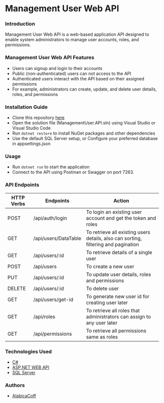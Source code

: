 # Management User Web API

### Introduction
Management User Web API is a web-based application API designed to enable system administrators to manage user accounts, roles, and permissions.

### Management User Web API Features
* Users can signup and login to their accounts
* Public (non-authenticated) users can not access to the API
* Authenticated users interact with the API based on their assigned permissions
* For example, administrators can create, update, and delete user details, roles, and permissions
  
### Installation Guide
* Clone this repository [here](https://github.com/AlabicaCoff/management-user-api.git)
* Open the solution file (ManagementUser.API.sln) using Visual Studio or Visual Studio Code
* Run ```dotnet restore``` to install NuGet packages and other dependencies
* Use the default SQL Server setup, or Configure your preferred database in appsettings.json
  
### Usage
* Run ```dotnet run``` to start the application
* Connect to the API using Postman or Swagger on port 7263.

### API Endpoints
| HTTP Verbs | Endpoints | Action |
| --- | --- | --- |
| POST | /api/auth/login | To login an existing user account and get the token and roles |
| GET | /api/users/DataTable | To retrieve all existing users details, also can sorting, filtering and pagination |
| GET | /api/users/:id | To retrieve details of a single user |
| POST | /api/users | To create a new user |
| PUT | /api/users/:id | To update user details, roles and permissions |
| DELETE | /api/users/:id | To delete user |
| GET | /api/users/get-id | To generate new user id for creating user later |
| GET | /api/roles | To retrieve all roles that administrators can assign to any user later |
| GET | /api/permissions | To retrieve all permissions same as roles |

### Technologies Used
* [C#](https://learn.microsoft.com/en-us/dotnet/csharp/)
* [ASP.NET WEB API](https://dotnet.microsoft.com/en-us/apps/aspnet/apis)
* [SQL Server](https://www.microsoft.com/en-us/sql-server/)

### Authors
* [AlabicaCoff](https://github.com/AlabicaCoff)
